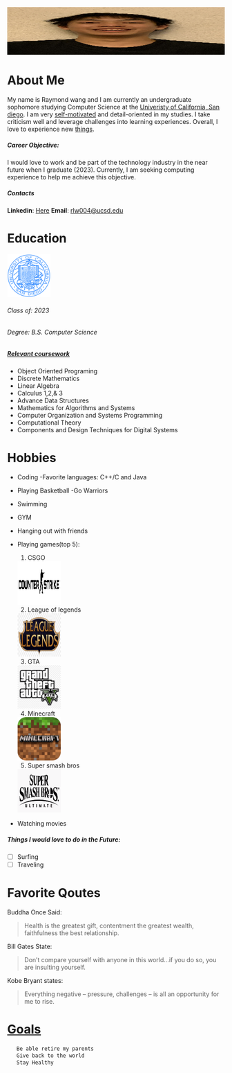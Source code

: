 <img src="ME.jpg" width="720" height ="110">

# **About Me**
My name is Raymond wang and I am currently an undergraduate sophomore studying Computer Science at the [Univeristy of California, San diego](#education). I am very [self-motivated](#favorite-qoutes) and detail-oriented in my studies. I take criticism well and leverage challenges into learning experiences. Overall, I love to experience new [things](#hobbies).
##### **Career Objective:** 
I would love to work and be part of the technology industry in the near future when I graduate (2023). Currently, I am seeking computing experience to help me achieve this objective.
##### **Contacts**
**Linkedin**: [Here](https://www.linkedin.com/in/raymond-wang-8572671b1/)
**Email**: rlw004@ucsd.edu
# Education
<img src="UCSD Seal.png" width="100" height ="100">

###### Class of: 2023
###### Degree: B.S. Computer Science
##### [Relevant  coursework](https://catalog.ucsd.edu/courses/CSE.html)
- Object Oriented Programing
- Discrete Mathematics
- Linear Algebra
- Calculus 1,2,& 3
- Advance Data Structures 
- Mathematics for Algorithms and Systems
- Computer Organization and Systems Programming
- Computational Theory
- Components and Design Techniques for Digital Systems 

# Hobbies
- Coding
    -Favorite languages: C++/C and Java
- Playing Basketball
    -Go Warriors
- Swimming
- GYM
- Hanging out with friends
- Playing games(top 5):
    1. CSGO
    <img src="CSGOPIC.png" width="100" height ="100">

    2. League of legends
    <img src="LOL.png" width="100" height ="100">

    3. GTA
    <img src="GTA.png" width="100" height ="100">

    4. Minecraft
    <img src="MINE.png" width="100" height ="100">

    5. Super smash bros
    <img src="SUPER.png" width="100" height ="100">


- Watching movies
##### Things I would love to do in the Future:
- [ ] Surfing
- [ ] Traveling

# Favorite Qoutes
Buddha Once Said:
> Health is the greatest gift, contentment the greatest wealth, faithfulness the best relationship.

Bill Gates State:
> Don’t compare yourself with anyone in this world…if you do so, you are insulting yourself.

Kobe Bryant states:
> Everything negative – pressure, challenges – is all an opportunity for me to rise.

# [Goals](#career-objective)
```
   Be able retire my parents
   Give back to the world
   Stay Healthy
```

